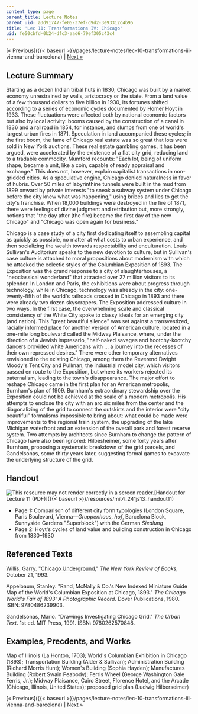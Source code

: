 ```yaml
---
content_type: page
parent_title: Lecture Notes
parent_uid: a3d91747-fe05-37ef-d9d2-3e93312c4b95
title: 'Lec 11: Transformations IV: Chicago'
uid: fe50cbfd-0b24-dfc3-aad6-79ef305c43c4
---
```


[« Previous]({{< baseurl >}}/pages/lecture-notes/lec-10-transformations-iii-vienna-and-barcelona) | [Next »](/courses/architecture/4-241j-theory-of-city-form-spring-2013/lecture-notes/lec-12-transformations-v-panopticism-st.-petersburg-and-berlin)

Lecture Summary
---------------

Starting as a dozen Indian tribal huts in 1830, Chicago was built by a market economy unrestrained by walls, aristocracy or the state. From a land value of a few thousand dollars to five billion in 1930, its fortunes shifted according to a series of economic cycles documented by Homer Hoyt in 1933. These fluctuations were affected both by national economic factors but also by local activity: booms caused by the construction of a canal in 1836 and a railroad in 1854, for instance, and slumps from one of world's largest urban fires in 1871. Speculation in land accompanied these cycles; in the first boom, the fame of Chicago real estate was so great that lots were sold in New York auctions. These real estate gambling games, it has been argued, were accelerated by the existence of a flat city grid, reducing land to a tradable commodity. Mumford recounts: "Each lot, being of uniform shape, became a unit, like a coin, capable of ready appraisal and exchange." This does not, however, explain capitalist transactions in non-gridded cities. As a speculative engine, Chicago denied naturalness in favor of hubris. Over 50 miles of labyrinthine tunnels were built in the mud from 1899 onward by private interests "to sneak a subway system under Chicago before the city knew what was happening," using bribes and lies to get the city's franchise. When 18,000 buildings were destroyed in the fire of 1871, there were feelings of divine judgment and retribution but, more strongly, notions that "the day after (the fire) became the first day of the new Chicago" and "Chicago was open again for business."

Chicago is a case study of a city first dedicating itself to assembling capital as quickly as possible, no matter at what costs to urban experience, and then socializing the wealth towards respectability and enculturation. Louis Sullivan's Auditorium speaks to the new devotion to culture, but in Sullivan's case culture is attached to moral propositions about modernism with which he attacked the eclectic styles of the Columbian Exposition of 1893. The Exposition was the grand response to a city of slaughterhouses, a "neoclassical wonderland" that attracted over 27 million visitors to its splendor. In London and Paris, the exhibitions were about progress through technology, while in Chicago, technology was already in the city: one-twenty-fifth of the world's railroads crossed in Chicago in 1893 and there were already two dozen skyscrapers. The Exposition addressed culture in two ways. In the first case, the overwhelming scale and classical consistency of the White City spoke to classy ideals for an emerging city (and nation). This "great beautiful silence" was set against a transvestized, racially informed place for another version of American culture, located in a one-mile long boulevard called the Midway Plaisance, where, under the direction of a Jewish impresario, "half-naked savages and hootchy-kootchy dancers provided white Americans with … a journey into the recesses of their own repressed desires." There were other temporary alternatives envisioned to the existing Chicago, among them the Reverend Dwight Moody's Tent City and Pullman, the industrial model city, which visitors passed en route to the Exposition, but where its workers rejected its paternalism, leading to the town's disappearance. The major effort to reshape Chicago came in the first plan for an American metropolis, Burnham's plan of 1909. Burnham's extraordinary stewardship over the Exposition could not be achieved at the scale of a modern metropolis. His attempts to enclose the city with an arc six miles from the center and the diagonalizing of the grid to connect the outskirts and the interior were "city beautiful" formalisms impossible to bring about: what could be made were improvements to the regional train system, the upgrading of the lake Michigan waterfront and an extension of the overall park and forest reserve system. Two attempts by architects since Burnham to change the pattern of Chicago have also been ignored: Hilbesheimer, some forty years after Burnham, proposing a systematic breakdown of the grid parcels, and Gandelsonas, some thirty years later, suggesting formal games to excavate the underlying structure of the grid.

Handout
-------

![This resource may not render correctly in a screen reader.](/images/inacessible.gif)[Handout for Lecture 11 (PDF)]({{< baseurl >}}/resources/mit4_241js13_handout11)

*   Page 1: Comparison of different city form typologies (London Square, Paris Boulevard, Vienna—_Gruppenhaus_, _hof_, Barcelona Block, Sunnyside Gardens "Superblock") with the German _Siedlung_
*   Page 2: Hoyt's cycles of land value and building construction in Chicago from 1830–1930

Referenced Texts
----------------

Willis, Garry. "[Chicago Underground](http://www.nybooks.com/articles/archives/1993/oct/21/chicago-underground/)," _The New York Review of Books_, October 21, 1993.

Appelbaum, Stanley. "Rand, McNally & Co.'s New Indexed Miniature Guide Map of the World's Columbian Exposition at Chicago, 1893." _The Chicago World's Fair of 1893: A Photographic Record_. Dover Publications, 1980. ISBN: 9780486239903.

Gandelsonas, Mario. "Drawings Investigating Chicago Grid." _The Urban Text_. 1st ed. MIT Press, 1991. ISBN: 9780262570848.

Examples, Precdents, and Works
------------------------------

Map of Illinois (La Honton, 1703); World's Columbian Exhibition in Chicago (1893); Transportation Building (Alder & Sullivan); Administration Building (Richard Morris Hunt); Women's Building (Sophia Hayden); Manufactures Building (Robert Swain Peabody); Ferris Wheel (George Washington Gale Ferris, Jr.); Midway Plaisance, Cairo Street, Florence Hotel, and the Arcade (Chicago, Illinois, United States); proposed grid plan (Ludwig Hilberseimer)

[« Previous]({{< baseurl >}}/pages/lecture-notes/lec-10-transformations-iii-vienna-and-barcelona) | [Next »](/courses/architecture/4-241j-theory-of-city-form-spring-2013/lecture-notes/lec-12-transformations-v-panopticism-st.-petersburg-and-berlin)